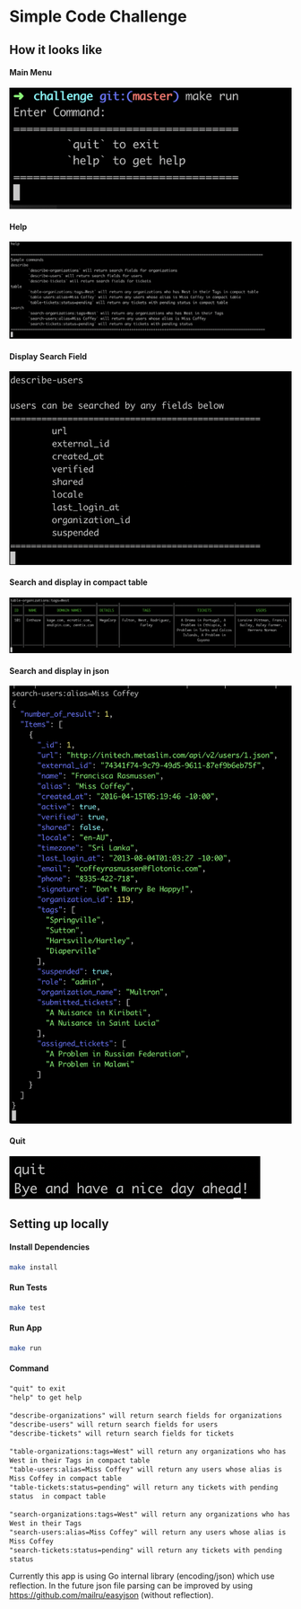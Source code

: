 # Simple Code Challenge

## How it looks like

#### Main Menu
![](menu.png)

#### Help
![](help.png)

#### Display Search Field
![](field.png)

#### Search and display in compact table
![](table.png)

#### Search and display in json
![](json.png)

#### Quit
![](quit.png)

## Setting up locally

#### Install Dependencies
```sh
make install
```

#### Run Tests
```sh
make test

```

#### Run App
```sh
make run
```

#### Command
```
"quit" to exit
"help" to get help

"describe-organizations" will return search fields for organizations
"describe-users" will return search fields for users
"describe-tickets" will return search fields for tickets

"table-organizations:tags=West" will return any organizations who has West in their Tags in compact table
"table-users:alias=Miss Coffey" will return any users whose alias is Miss Coffey in compact table
"table-tickets:status=pending" will return any tickets with pending status  in compact table

"search-organizations:tags=West" will return any organizations who has West in their Tags
"search-users:alias=Miss Coffey" will return any users whose alias is Miss Coffey
"search-tickets:status=pending" will return any tickets with pending status
```

Currently this app is using Go internal library (encoding/json) which use reflection. In the future json file parsing can be improved by using https://github.com/mailru/easyjson (without reflection).